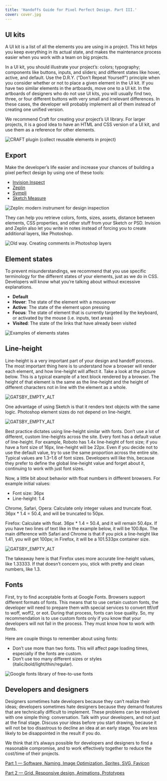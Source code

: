 ```yaml
---
title: 'Handoffs Guide for Pixel Perfect Design. Part III.'
cover: cover.jpg
---
```


## UI kits

A UI kit is a list of all the elements you are using in a project. This kit helps you keep everything in its actual state, and makes the maintenance process easier when you work with a team on big projects.

In a UI kit, you should illustrate your project’s: colors; typography; components like buttons, inputs, and sliders; and different states like hover, active, and default. Use the D.R.Y. (“Don’t Repeat Yourself”) principle when you consider whether or not to place a given element in the UI kit. If you have two similar elements in the artboards, move one to a UI kit. In the artboards of designers who do not use UI kits, you will usually find two, three, or four different buttons with very small and irrelevant differences. In these cases, the developer will probably implement all of them instead of creating one unified version.

We recommend Craft for creating your project’s UI library. For larger projects, it is a good idea to have an HTML and CSS version of a UI kit, and use them as a reference for other elements.

![CRAFT plugin (collect reusable elements in project)](pp1.png)

## Export

Make the developer’s life easier and increase your chances of building a pixel perfect design by using one of these tools:

- [Invision Inspect](https://www.invisionapp.com/feature/inspect)
- [Zeplin](https://zeplin.io/)
- [Sympli](https://sympli.io/)
- [Sketch Measure](https://github.com/utom/sketch-measure)

![Zeplin: modern instrument for design inspection](pp2.png)

They can help you retrieve colors, fonts, sizes, assets, distance between elements, CSS properties, and other stuff from your Sketch or PSD. Invision and Zeplin also let you write in notes instead of forcing you to create additional layers, like Photoshop.

![Old way. Creating comments in Photoshop layers](pp3.png)

## Element states

To prevent misunderstandings, we recommend that you use specific terminology for the different states of your elements, just as we do in CSS. Developers will know what you’re talking about without excessive explanations.

- **Default**
- **Hover**: The state of the element with a mouseover
- **Active**: The state of the element upon pressing
- **Focus**: The state of element that is currently targeted by the keyboard, or activated by the mouse (i.e. inputs, text areas)
- **Visited**: The state of the links that have already been visited

![Examples of elements states](pp5.png)

## Line-height

Line-height is a very important part of your design and handoff process. The most important thing here is to understand how a browser will render each element, and how line-height will affect it. Take a look at the picture below. This is a typical example of a text block rendered by a browser. The height of that element is the same as the line-height and the height of different characters not in line with the element as a whole.

![GATSBY_EMPTY_ALT](pp5.png)

One advantage of using Sketch is that it renders text objects with the same logic. Photoshop element sizes do not depend on line-height.

![GATSBY_EMPTY_ALT](pp6.png)

Best practice dictates using line-height similar with fonts. Don’t use a lot of different, custom line-heights across the site. Every font has a default value of line-height. For example, Roboto has 1.4x line-height of font size; if you have a font size of 16px, line-height will be 22px. Even if you decide not to use the default value, try to use the same proportion across the entire site. Typical values are 1.3–1.6 of font sizes. Developers will like this, because they prefer to define the global line-height value and forget about it, continuing to work with just font sizes.

Now, a little bit about behavior with float numbers in different browsers. For example initial values:

- Font size: 36px
- Line-height: 1.4

Chrome, Safari, Opera: Calculate only integer values and truncate float. 36px \* 1.4 = 50.4, and will be truncated to 50px.

Firefox: Calculate with float. 36px \* 1.4 = 50.4, and it will remain 50.4px. If you have two lines of text like in the example below, it will be 100.8px. The main difference with Safari and Chrome is that if you pick a line-height like 1.41, you will get 100px; in Firefox, it will be a 101.533px container size.

![GATSBY_EMPTY_ALT](pp7.png)

The takeaway here is that Firefox uses more accurate line-height values, like 1.33333. If that doesn’t concern you, stick with pretty and clean numbers, like 1.3.

## Fonts

First, try to find acceptable fonts at Google Fonts. Browsers support different formats of fonts. This means that to use certain custom fonts, the developer will need to prepare them with special services to convert ttf/otf to woff, woff2, or eot. During that process, fonts can lose quality. So, my recommendation is to use custom fonts only if you know that your developers will not fail in the process. They must know how to work with fonts.

Here are couple things to remember about using fonts:

- Don’t use more than two fonts. This will affect page loading times, especially if the fonts are custom.
- Don’t use too many different sizes or styles (italic/bold/light/thin/regular).

![Google fonts library of free-to-use fonts](pp8.png)

## Developers and designers

Designers sometimes hate developers because they can’t realize their ideas; developers sometimes hate designers because they demand features that are technically difficult to implement. These problems can be resolved with one simple thing: conversation. Talk with your developers, and not just at the final stage. Discuss your ideas before you start drawing, because it will not be too disastrous to decline an idea at an early stage. You are less likely to be disappointed in the result if you do.

We think that it’s always possible for developers and designers to find a reasonable compromise, and to work effectively together to reduce the cost/time of their projects.

[Part 1 — Software, Naming, Image Optimization, Sprites, SVG, Favicon](/blog/handoffs-guide-for-pixel-perfect-design-part-i)

[Part 2 — Grid, Responsive design, Animations, Prototypes](/blog/handoffs-guide-for-pixel-perfect-design-part-ii)
